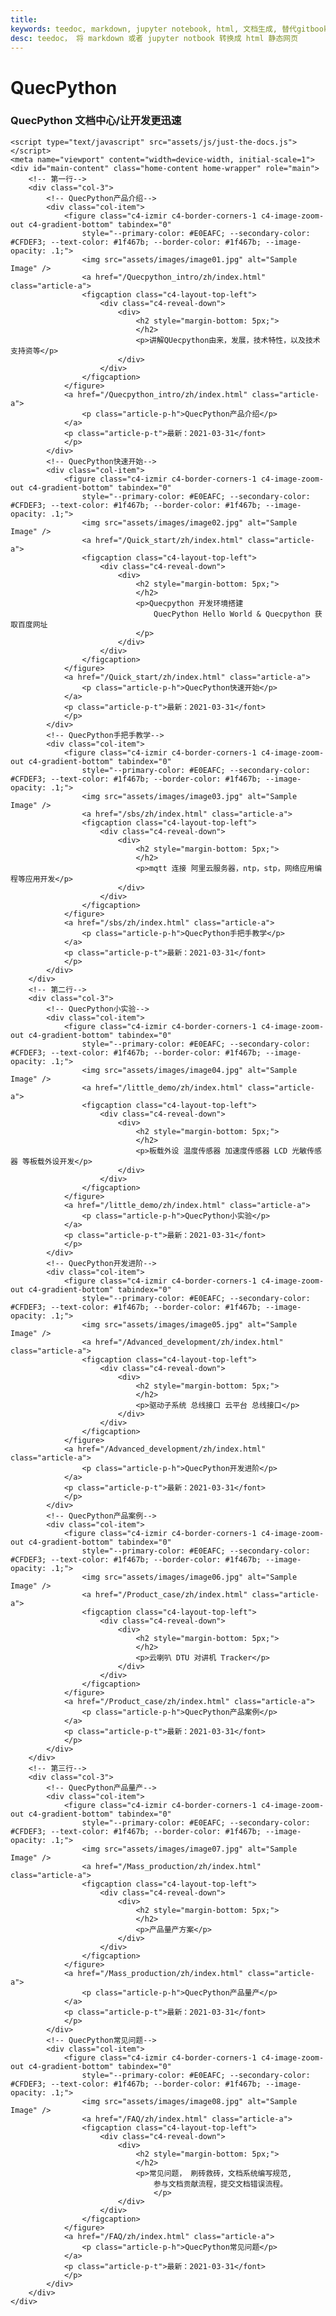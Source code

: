 ```yaml
---
title: 
keywords: teedoc, markdown, jupyter notebook, html, 文档生成, 替代gitbook, 网站生成, 静态网站, 文档网站生成, 多文档
desc: teedoc， 将 markdown 或者 jupyter notbook 转换成 html 静态网页
---
```




<div id="home_page">
    <div>
        <h1><span>QuecPython</span></h1>
        <h3>QuecPython 文档中心/让开发更迅速</h3>
    </div>
    <link rel="shortcut icon" href="favicon.ico" type="image/x-icon">
    <link rel="stylesheet" href="assets/css/just-the-docs.css">
    <link rel="stylesheet" href="assets/css/izmir.css">
    <link rel="stylesheet" href="assets/css/docs.css">
    <link rel="stylesheet" href="assets/css/fontawesome.min.css">
    <link rel="stylesheet" href="assets/css/fa-solid.min.css">

    <script type="text/javascript" src="assets/js/just-the-docs.js"></script>
    <meta name="viewport" content="width=device-width, initial-scale=1">
    <div id="main-content" class="home-content home-wrapper" role="main">
        <!-- 第一行-->
        <div class="col-3">
            <!-- QuecPython产品介绍-->
            <div class="col-item">
                <figure class="c4-izmir c4-border-corners-1 c4-image-zoom-out c4-gradient-bottom" tabindex="0"
                    style="--primary-color: #E0EAFC; --secondary-color: #CFDEF3; --text-color: #1f467b; --border-color: #1f467b; --image-opacity: .1;">
                    <img src="assets/images/image01.jpg" alt="Sample Image" />
					<a href="/Quecpython_intro/zh/index.html" class="article-a">
                    <figcaption class="c4-layout-top-left">
                        <div class="c4-reveal-down">
                            <div>
                                <h2 style="margin-bottom: 5px;">
                                </h2>
                                <p>讲解QUecpython由来，发展，技术特性，以及技术支持资等</p>
                            </div>
                        </div>
                    </figcaption>
                </figure>
                <a href="/Quecpython_intro/zh/index.html" class="article-a">
                    <p class="article-p-h">QuecPython产品介绍</p>
                </a>
                <p class="article-p-t">最新：2021-03-31</font>
                </p>
            </div>
            <!-- QuecPython快速开始-->
            <div class="col-item">
                <figure class="c4-izmir c4-border-corners-1 c4-image-zoom-out c4-gradient-bottom" tabindex="0"
                    style="--primary-color: #E0EAFC; --secondary-color: #CFDEF3; --text-color: #1f467b; --border-color: #1f467b; --image-opacity: .1;">
                    <img src="assets/images/image02.jpg" alt="Sample Image" />
					<a href="/Quick_start/zh/index.html" class="article-a">
                    <figcaption class="c4-layout-top-left">
                        <div class="c4-reveal-down">
                            <div>
                                <h2 style="margin-bottom: 5px;">
                                </h2>
                                <p>Quecpython 开发环境搭建
                                    QuecPython Hello World & Quecpython 获取百度网址
                                </p>
                            </div>
                        </div>
                    </figcaption>
                </figure>
                <a href="/Quick_start/zh/index.html" class="article-a">
                    <p class="article-p-h">QuecPython快速开始</p>
                </a>
                <p class="article-p-t">最新：2021-03-31</font>
                </p>              
            </div>
            <!-- QuecPython手把手教学-->
            <div class="col-item">
                <figure class="c4-izmir c4-border-corners-1 c4-image-zoom-out c4-gradient-bottom" tabindex="0"
                    style="--primary-color: #E0EAFC; --secondary-color: #CFDEF3; --text-color: #1f467b; --border-color: #1f467b; --image-opacity: .1;">
                    <img src="assets/images/image03.jpg" alt="Sample Image" />
					<a href="/sbs/zh/index.html" class="article-a">
                    <figcaption class="c4-layout-top-left">
                        <div class="c4-reveal-down">
                            <div>
                                <h2 style="margin-bottom: 5px;">
                                </h2>
                                <p>mqtt 连接 阿里云服务器，ntp，stp，网络应用编程等应用开发</p>
                            </div>
                        </div>
                    </figcaption>
                </figure>
                <a href="/sbs/zh/index.html" class="article-a">
                    <p class="article-p-h">QuecPython手把手教学</p>
                </a>              
                <p class="article-p-t">最新：2021-03-31</font>
                </p>
            </div>
        </div>
        <!-- 第二行-->
        <div class="col-3">
            <!-- QuecPython小实验-->
            <div class="col-item">
                <figure class="c4-izmir c4-border-corners-1 c4-image-zoom-out c4-gradient-bottom" tabindex="0"
                    style="--primary-color: #E0EAFC; --secondary-color: #CFDEF3; --text-color: #1f467b; --border-color: #1f467b; --image-opacity: .1;">
                    <img src="assets/images/image04.jpg" alt="Sample Image" />
					<a href="/little_demo/zh/index.html" class="article-a">
                    <figcaption class="c4-layout-top-left">
                        <div class="c4-reveal-down">
                            <div>
                                <h2 style="margin-bottom: 5px;">
                                </h2>
                                <p>板载外设 温度传感器 加速度传感器 LCD 光敏传感器 等板载外设开发</p>
                            </div>
                        </div>
                    </figcaption>
                </figure>
                <a href="/little_demo/zh/index.html" class="article-a">
                    <p class="article-p-h">QuecPython小实验</p>
                </a>
                <p class="article-p-t">最新：2021-03-31</font>
                </p>
            </div>
            <!-- QuecPython开发进阶-->
            <div class="col-item">
                <figure class="c4-izmir c4-border-corners-1 c4-image-zoom-out c4-gradient-bottom" tabindex="0"
                    style="--primary-color: #E0EAFC; --secondary-color: #CFDEF3; --text-color: #1f467b; --border-color: #1f467b; --image-opacity: .1;">
                    <img src="assets/images/image05.jpg" alt="Sample Image" />
					<a href="/Advanced_development/zh/index.html" class="article-a">
                    <figcaption class="c4-layout-top-left">
                        <div class="c4-reveal-down">
                            <div>
                                <h2 style="margin-bottom: 5px;">
                                </h2>
                                <p>驱动子系统 总线接口 云平台 总线接口</p>
                            </div>
                        </div>
                    </figcaption>
                </figure>
                <a href="/Advanced_development/zh/index.html" class="article-a">
                    <p class="article-p-h">QuecPython开发进阶</p>
                </a>
                <p class="article-p-t">最新：2021-03-31</font>
                </p>
            </div>
            <!-- QuecPython产品案例-->
            <div class="col-item">
                <figure class="c4-izmir c4-border-corners-1 c4-image-zoom-out c4-gradient-bottom" tabindex="0"
                    style="--primary-color: #E0EAFC; --secondary-color: #CFDEF3; --text-color: #1f467b; --border-color: #1f467b; --image-opacity: .1;">
                    <img src="assets/images/image06.jpg" alt="Sample Image" />
					<a href="/Product_case/zh/index.html" class="article-a">
                    <figcaption class="c4-layout-top-left">
                        <div class="c4-reveal-down">
                            <div>
                                <h2 style="margin-bottom: 5px;">
                                </h2>
                                <p>云喇叭 DTU 对讲机 Tracker</p>
                            </div>
                        </div>
                    </figcaption>
                </figure>
                <a href="/Product_case/zh/index.html" class="article-a">
                    <p class="article-p-h">QuecPython产品案例</p>
                </a>
                <p class="article-p-t">最新：2021-03-31</font>
                </p>
            </div>
        </div>
        <!-- 第三行-->
        <div class="col-3">
            <!-- QuecPython产品量产-->
            <div class="col-item">
                <figure class="c4-izmir c4-border-corners-1 c4-image-zoom-out c4-gradient-bottom" tabindex="0"
                    style="--primary-color: #E0EAFC; --secondary-color: #CFDEF3; --text-color: #1f467b; --border-color: #1f467b; --image-opacity: .1;">
                    <img src="assets/images/image07.jpg" alt="Sample Image" />
					<a href="/Mass_production/zh/index.html" class="article-a">
                    <figcaption class="c4-layout-top-left">
                        <div class="c4-reveal-down">
                            <div>
                                <h2 style="margin-bottom: 5px;">
                                </h2>
                                <p>产品量产方案</p>
                            </div>
                        </div>
                    </figcaption>
                </figure>
                <a href="/Mass_production/zh/index.html" class="article-a">
                    <p class="article-p-h">QuecPython产品量产</p>
                </a>
                <p class="article-p-t">最新：2021-03-31</font>
                </p>
            </div>
            <!-- QuecPython常见问题-->
            <div class="col-item">
                <figure class="c4-izmir c4-border-corners-1 c4-image-zoom-out c4-gradient-bottom" tabindex="0"
                    style="--primary-color: #E0EAFC; --secondary-color: #CFDEF3; --text-color: #1f467b; --border-color: #1f467b; --image-opacity: .1;">
                    <img src="assets/images/image08.jpg" alt="Sample Image" />
					<a href="/FAQ/zh/index.html" class="article-a">
                    <figcaption class="c4-layout-top-left">
                        <div class="c4-reveal-down">
                            <div>
                                <h2 style="margin-bottom: 5px;">                                   
                                </h2>
                                <p>常见问题， 刷砖救砖，文档系统编写规范,
                                    参与文档贡献流程，提交文档错误流程。
									</p>
                            </div>
                        </div>
                    </figcaption>
                </figure>
                <a href="/FAQ/zh/index.html" class="article-a">
                    <p class="article-p-h">QuecPython常见问题</p>
                </a>
                <p class="article-p-t">最新：2021-03-31</font>
                </p>
            </div>
        </div>
    </div>
</div>